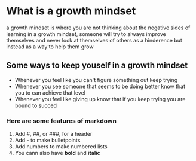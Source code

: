 # What is a growth mindset
a growth mindset is where you are not thinking about the negative sides of learning
in a growth mindset, someone will try to always improve themselves and never look at themselves of others
as a hinderence but instead as a way to help them grow

## Some ways to keep youself in a growth mindset
- Whenever you feel like you can't figure something out keep trying
- Whenever you see someone that seems to be doing better know that you to can achieve that level
- Whenever you feel like giving up know that if you keep trying you are bound to succed

### Here are some features of markdown
1. Add #, ##, or ###, for a header
2. Add - to make bulletpoints
3. Add numbers to make numbered lists
4. You cann also have **bold** and __italic__
